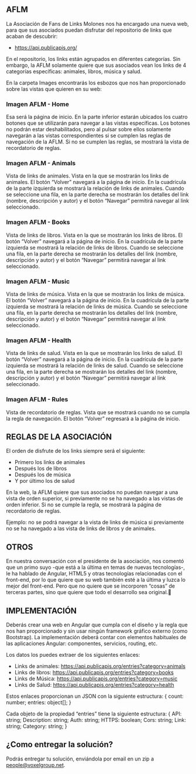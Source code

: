 ## AFLM

La Asociación de Fans de Links Molones nos ha encargado una nueva web, para que sus asociados puedan disfrutar del repositorio de links que acaban de descubrir:
- https://api.publicapis.org/

En el repositorio, los links están agrupados en diferentes categorías. Sin embargo, la AFLM solamente quiere que sus asociados vean los links de 4 categorías específicas: animales, libros, música y salud.

En la carpeta Images encontrarás los esbozos que nos han proporcionado sobre las vistas que quieren en su web:


### Imagen AFLM - Home
Esa será la página de inicio. En la parte inferior estarán ubicados los cuatro botones que se utilizarán para navegar a las vistas específicas. Los botones no podrán estar deshabilitados, pero al pulsar sobre ellos solamente navegarán a las vistas correspondientes si se cumplen las reglas de navegación de la AFLM. Si no se cumplen las reglas, se mostrará la vista de recordatorio de reglas.

### Imagen AFLM - Animals
Vista de links de animales. Vista en la que se mostrarán los links de animales. El botón “Volver” navegará a la página de inicio. En la cuadrícula de la parte izquierda se mostrará la relación de links de animales. Cuando se seleccione una fila, en la parte derecha se mostrarán los detalles del link (nombre, descripción y autor) y el botón “Navegar” permitirá navegar al link seleccionado.


### Imagen AFLM - Books
Vista de links de libros. Vista en la que se mostrarán los links de libros. El botón “Volver” navegará a la página de inicio. En la cuadrícula de la parte izquierda se mostrará la relación de links de libros. Cuando se seleccione una fila, en la parte derecha se mostrarán los detalles del link (nombre, descripción y autor) y el botón “Navegar” permitirá navegar al link seleccionado.


### Imagen AFLM - Music
Vista de links de música. Vista en la que se mostrarán los links de música. El botón “Volver” navegará a la página de inicio. En la cuadrícula de la parte izquierda se mostrará la relación de links de música. Cuando se seleccione una fila, en la parte derecha se mostrarán los detalles del link (nombre, descripción y autor) y el botón “Navegar” permitirá navegar al link seleccionado.


### Imagen AFLM - Health
Vista de links de salud. Vista en la que se mostrarán los links de salud. El botón “Volver” navegará a la página de inicio. En la cuadrícula de la parte izquierda se mostrará la relación de links de salud. Cuando se seleccione una fila, en la parte derecha se mostrarán los detalles del link (nombre, descripción y autor) y el botón “Navegar” permitirá navegar al link seleccionado.


### Imagen AFLM - Rules
Vista de recordatorio de reglas. Vista que se mostrará cuando no se cumpla la regla de navegación. El botón “Volver” regresará a la página de inicio.


## REGLAS DE LA ASOCIACIÓN
El orden de disfrute de los links siempre será el siguiente:
- Primero los links de animales
- Después los de libros
- Después los de música
- Y por último los de salud

En la web, la AFLM quiere que sus asociados no puedan navegar a una vista de orden superior, si previamente no se ha navegado a las vistas de orden inferior.
Si no se cumple la regla, se mostrará la página de recordatorio de reglas.

Ejemplo: no se podrá navegar a la vista de links de música si previamente no se ha navegado a las vista de links de libros y de animales.


## OTROS
En nuestra conversación con el presidente de la asociación, nos comentó que un primo suyo -que está a la última en temas de nuevas tecnologías-, le ha hablado de Angular, HTML5 y otras tecnologías relacionadas con el front-end, por lo que quiere que su web también esté a la última y luzca lo mejor del front-end. Pero que no quiere que se incorporen “cosas” de terceras partes, sino que quiere que todo el desarrollo sea original.


## IMPLEMENTACIÓN
Deberás crear una web en Angular que cumpla con el diseño y la regla que nos han proporcionado y sin usar ningún framework gráfico externo (como Bootstrap). La implementación deberá contar con elementos habituales de las aplicaciones Angular: componentes, servicios, routing, etc.

Los datos los puedes extraer de los siguientes enlaces:

- Links de animales: https://api.publicapis.org/entries?category=animals
- Links de libros: https://api.publicapis.org/entries?category=books
- Links de Música: https://api.publicapis.org/entries?category=music
- Links de Salud: https://api.publicapis.org/entries?category=health

Estos enlaces proporcionan un JSON con la siguiente estructura:
{
	count: number;
	entries: object[];
}

Cada objeto de la propiedad “entries” tiene la siguiente estructura:
{
API: string;
Description: string;
Auth: string;
HTTPS: boolean;
Cors: string;
Link: string;
Category: string;
}


## ¿Como entregar la solución?
Podrás entregar tu solución, enviándola por email en un zip a people@voxelgroup.net.

